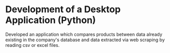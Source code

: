 # Development of a Desktop Application (Python)

Developed an application which compares products between data already existing in the company's database and data extracted via web scraping by reading csv or excel files.
